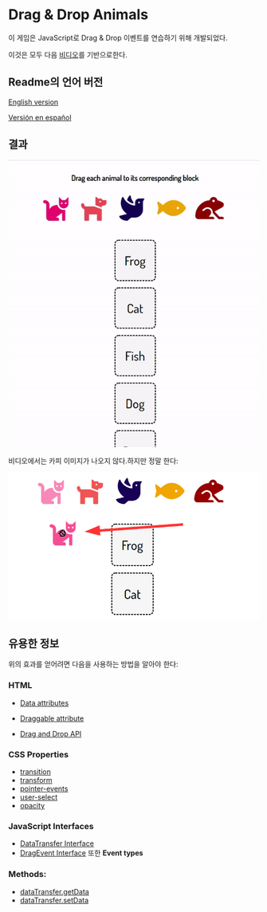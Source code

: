 # Drag & Drop Animals
이 게임은 JavaScript로 Drag & Drop 이벤트를 연습하기 위해 개발되었다.

이것은 모두 다음 [비디오](https://www.youtube.com/watch?v=7HUCAYMylCQ)를 기반으로한다. 

## Readme의 언어 버전
[English version](https://github.com/AltoSolid/Drag-DropAnimalsGame)

[Versión en español](https://github.com/AltoSolid/Drag-DropAnimalsGame/blob/main/readme-es.md)


## 결과
![gif](https://github.com/AltoSolid/Drag-DropAnimalsGame/blob/main/Images/gif.gif)

비디오에서는 카피 이미지가 나오지 않다.하지만 정말 한다: 

![image-dragged](https://github.com/AltoSolid/Drag-DropAnimalsGame/blob/main/Images/image-1.png)

## 유용한 정보
위의 효과를 얻어려면 다음을 사용하는 방법을 알아야 한다:

### HTML
- [Data attributes](https://developer.mozilla.org/en-US/docs/Learn/HTML/Howto/Use_data_attributes)

- [Draggable attribute](https://developer.mozilla.org/en-US/docs/Web/HTML/Global_attributes/draggable)

- [Drag and Drop API](https://developer.mozilla.org/en-US/docs/Web/API/HTML_Drag_and_Drop_API)

### CSS Properties
- [transition](https://developer.mozilla.org/en-US/docs/Web/CSS/transition)
- [transform](https://developer.mozilla.org/en-US/docs/Web/CSS/transform) 
- [pointer-events](https://developer.mozilla.org/en-US/docs/Web/CSS/pointer-events)
- [user-select](https://developer.mozilla.org/en-US/docs/Web/CSS/user-select)
- [opacity](https://developer.mozilla.org/en-US/docs/Web/CSS/user-select)

### JavaScript Interfaces
- [DataTransfer Interface](https://developer.mozilla.org/en-US/docs/Web/API/DataTransfer)
- [DragEvent Interface](https://developer.mozilla.org/en-US/docs/Web/API/DragEvent) 또한 **Event types**

### Methods: 
- [dataTransfer.getData](https://developer.mozilla.org/en-US/docs/Web/API/DataTransfer/getData)
- [dataTransfer.setData](https://developer.mozilla.org/en-US/docs/Web/API/DataTransfer/setData)